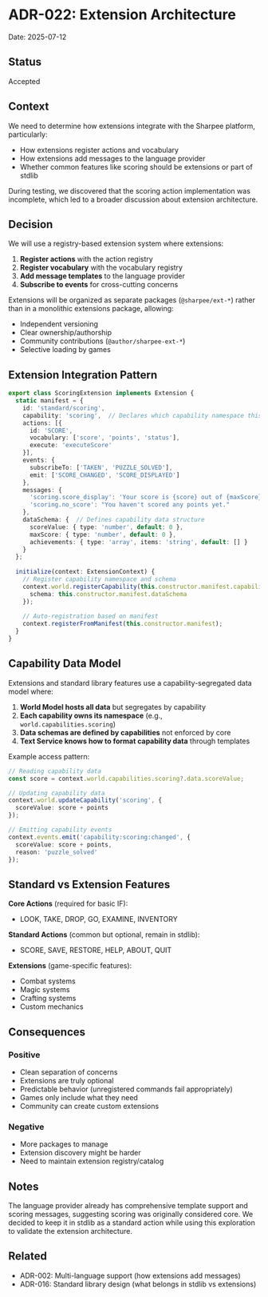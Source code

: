 # ADR-022: Extension Architecture

Date: 2025-07-12

## Status

Accepted

## Context

We need to determine how extensions integrate with the Sharpee platform, particularly:
- How extensions register actions and vocabulary
- How extensions add messages to the language provider
- Whether common features like scoring should be extensions or part of stdlib

During testing, we discovered that the scoring action implementation was incomplete, which led to a broader discussion about extension architecture.

## Decision

We will use a registry-based extension system where extensions:

1. **Register actions** with the action registry
2. **Register vocabulary** with the vocabulary registry  
3. **Add message templates** to the language provider
4. **Subscribe to events** for cross-cutting concerns

Extensions will be organized as separate packages (`@sharpee/ext-*`) rather than in a monolithic extensions package, allowing:
- Independent versioning
- Clear ownership/authorship
- Community contributions (`@author/sharpee-ext-*`)
- Selective loading by games

## Extension Integration Pattern

```typescript
export class ScoringExtension implements Extension {
  static manifest = {
    id: 'standard/scoring',
    capability: 'scoring',  // Declares which capability namespace this uses
    actions: [{
      id: 'SCORE',
      vocabulary: ['score', 'points', 'status'],
      execute: 'executeScore'
    }],
    events: {
      subscribeTo: ['TAKEN', 'PUZZLE_SOLVED'],
      emit: ['SCORE_CHANGED', 'SCORE_DISPLAYED']
    },
    messages: {
      'scoring.score_display': 'Your score is {score} out of {maxScore} points.',
      'scoring.no_score': "You haven't scored any points yet."
    },
    dataSchema: {  // Defines capability data structure
      scoreValue: { type: 'number', default: 0 },
      maxScore: { type: 'number', default: 0 },
      achievements: { type: 'array', items: 'string', default: [] }
    }
  };
  
  initialize(context: ExtensionContext) {
    // Register capability namespace and schema
    context.world.registerCapability(this.constructor.manifest.capability, {
      schema: this.constructor.manifest.dataSchema
    });
    
    // Auto-registration based on manifest
    context.registerFromManifest(this.constructor.manifest);
  }
}
```

## Capability Data Model

Extensions and standard library features use a capability-segregated data model where:

1. **World Model hosts all data** but segregates by capability
2. **Each capability owns its namespace** (e.g., `world.capabilities.scoring`)
3. **Data schemas are defined by capabilities** not enforced by core
4. **Text Service knows how to format capability data** through templates

Example access pattern:
```typescript
// Reading capability data
const score = context.world.capabilities.scoring?.data.scoreValue;

// Updating capability data
context.world.updateCapability('scoring', { 
  scoreValue: score + points 
});

// Emitting capability events
context.events.emit('capability:scoring:changed', {
  scoreValue: score + points,
  reason: 'puzzle_solved'
});
```

## Standard vs Extension Features

**Core Actions** (required for basic IF):
- LOOK, TAKE, DROP, GO, EXAMINE, INVENTORY

**Standard Actions** (common but optional, remain in stdlib):
- SCORE, SAVE, RESTORE, HELP, ABOUT, QUIT

**Extensions** (game-specific features):
- Combat systems
- Magic systems  
- Crafting systems
- Custom mechanics

## Consequences

### Positive
- Clean separation of concerns
- Extensions are truly optional
- Predictable behavior (unregistered commands fail appropriately)
- Games only include what they need
- Community can create custom extensions

### Negative
- More packages to manage
- Extension discovery might be harder
- Need to maintain extension registry/catalog

## Notes

The language provider already has comprehensive template support and scoring messages, suggesting scoring was originally considered core. We decided to keep it in stdlib as a standard action while using this exploration to validate the extension architecture.

## Related

- ADR-002: Multi-language support (how extensions add messages)
- ADR-016: Standard library design (what belongs in stdlib vs extensions)
